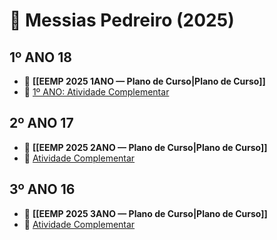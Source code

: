 # 📕 Messias Pedreiro (2025)

## 1º ANO 18
- 📕 **[[EEMP 2025 1ANO — Plano de Curso|Plano de Curso]]**
- 🔗 [1º ANO: Atividade Complementar](https://classroom.google.com/w/NzQ3OTk2NDIwOTA2/t/all)

## 2º ANO 17

- 📕 **[[EEMP 2025 2ANO — Plano de Curso|Plano de Curso]]**
- 🔗 [Atividade Complementar](https://classroom.google.com/w/NzQ4MDIwNzcxNDc2/t/all)

## 3º ANO 16

- 📕 **[[EEMP 2025 3ANO — Plano de Curso|Plano de Curso]]**
- 🔗 [Atividade Complementar](https://classroom.google.com/w/NzI1NzYzMTYyODM4/t/all)
